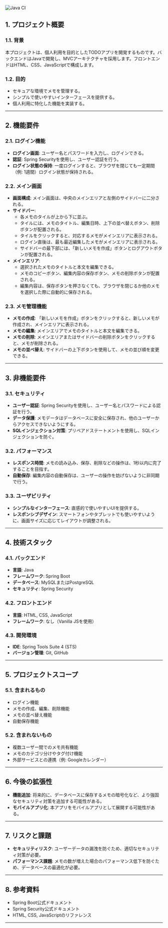 ![Java CI](https://github.com/AbeHiroto/JKeepMaven/actions/workflows/java-ci.yml/badge.svg)
## **1. プロジェクト概要**
### **1.1. 背景**
本プロジェクトは、個人利用を目的としたTODOアプリを開発するものです。バックエンドはJavaで開発し、MVCアーキテクチャを採用します。フロントエンドはHTML、CSS、JavaScriptで構成します。

### **1.2. 目的**
- セキュアな環境でメモを管理する。
- シンプルで使いやすいインターフェースを提供する。
- 個人利用に特化した機能を実装する。

---

## **2. 機能要件**
### **2.1. ログイン機能**
- **ログイン画面**: ユーザー名とパスワードを入力し、ログインできる。
- **認証**: Spring Securityを使用し、ユーザー認証を行う。
- **ログイン状態の保持**: 一度ログインすると、ブラウザを閉じても一定期間（例: 1週間）ログイン状態が保持される。

### **2.2. メイン画面**
- **画面構成**: メイン画面は、中央のメインエリアと左側のサイドバーに二分される。
- **サイドバー**:
  - 各メモのタイルが上から下に並ぶ。
  - タイルには、メモのタイトル、編集日時、上下の並べ替えボタン、削除ボタンが配置される。
  - タイルをクリックすると、対応するメモがメインエリアに表示される。
  - ログイン直後は、最も最近編集したメモがメインエリアに表示される。
  - サイドバーの最下部には、「新しいメモを作成」ボタンとログアウトボタンが配置される。
- **メインエリア**:
  - 選択されたメモのタイトルと本文を編集できる。
  - メモのコピーボタン、編集内容の保存ボタン、メモの削除ボタンが配置される。
  - 編集内容は、保存ボタンを押さなくても、ブラウザを閉じるか他のメモを選択した際に自動的に保存される。

### **2.3. メモ管理機能**
- **メモの作成**: 「新しいメモを作成」ボタンをクリックすると、新しいメモが作成され、メインエリアに表示される。
- **メモの編集**: メインエリアでメモのタイトルと本文を編集できる。
- **メモの削除**: メインエリアまたはサイドバーの削除ボタンをクリックすると、メモが削除される。
- **メモの並べ替え**: サイドバーの上下ボタンを使用して、メモの並び順を変更できる。

---

## **3. 非機能要件**
### **3.1. セキュリティ**
- **ユーザー認証**: Spring Securityを使用し、ユーザー名とパスワードによる認証を行う。
- **データ保護**: メモデータはデータベースに安全に保存され、他のユーザーからアクセスできないようにする。
- **SQLインジェクション対策**: プリペアドステートメントを使用し、SQLインジェクションを防ぐ。

### **3.2. パフォーマンス**
- **レスポンス時間**: メモの読み込み、保存、削除などの操作は、1秒以内に完了することを目指す。
- **自動保存**: 編集内容の自動保存は、ユーザーの操作を妨げないように非同期で行う。

### **3.3. ユーザビリティ**
- **シンプルなインターフェース**: 直感的で使いやすいUIを提供する。
- **レスポンシブデザイン**: スマートフォンやタブレットでも使いやすいように、画面サイズに応じてレイアウトが調整される。

---

## **4. 技術スタック**
### **4.1. バックエンド**
- **言語**: Java
- **フレームワーク**: Spring Boot
- **データベース**: MySQLまたはPostgreSQL
- **セキュリティ**: Spring Security

### **4.2. フロントエンド**
- **言語**: HTML, CSS, JavaScript
- **フレームワーク**: なし（Vanilla JSを使用）

### **4.3. 開発環境**
- **IDE**: Spring Tools Suite 4 (STS)
- **バージョン管理**: Git, GitHub

---

## **5. プロジェクトスコープ**
### **5.1. 含まれるもの**
- ログイン機能
- メモの作成、編集、削除機能
- メモの並べ替え機能
- 自動保存機能

### **5.2. 含まれないもの**
- 複数ユーザー間でのメモ共有機能
- メモのカテゴリ分けやタグ付け機能
- 外部サービスとの連携（例: Googleカレンダー）

---

## **6. 今後の拡張性**
- **機能追加**: 将来的に、データベースに保存するメモの暗号化など、より強固なセキュリティ対策を追加する可能性がある。
- **モバイルアプリ化**: 本アプリをモバイルアプリとして展開する可能性がある。

---

## **7. リスクと課題**
- **セキュリティリスク**: ユーザーデータの漏洩を防ぐため、適切なセキュリティ対策が必要。
- **パフォーマンス課題**: メモの数が増えた場合のパフォーマンス低下を防ぐため、データベースの最適化が必要。

---

## **8. 参考資料**
- Spring Boot公式ドキュメント
- Spring Security公式ドキュメント
- HTML, CSS, JavaScriptのリファレンス

---
